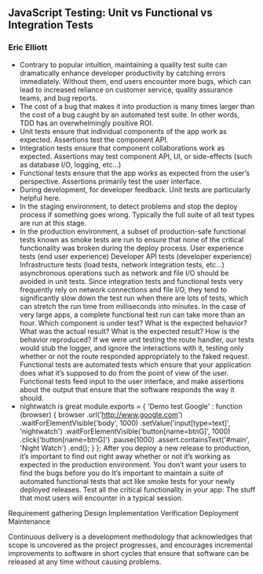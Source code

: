 ## JavaScript Testing: Unit vs Functional vs Integration Tests
### Eric Elliott

- Contrary to popular intuition, maintaining a quality test suite can dramatically enhance developer productivity by catching errors immediately. Without them, end users encounter more bugs, which can lead to increased reliance on customer service, quality assurance teams, and bug reports.
- The cost of a bug that makes it into production is many times larger than the cost of a bug caught by an automated test suite. In other words, TDD has an overwhelmingly positive ROI.
- Unit tests ensure that individual components of the app work as expected. Assertions test the component API.
- Integration tests ensure that component collaborations work as expected. Assertions may test component API, UI, or side-effects (such as database I/O, logging, etc…)
- Functional tests ensure that the app works as expected from the user’s perspective. Assertions primarily test the user interface.
- During development, for developer feedback. Unit tests are particularly helpful here.
- In the staging environment, to detect problems and stop the deploy process if something goes wrong. Typically the full suite of all test types are run at this stage.
- In the production environment, a subset of production-safe functional tests known as smoke tests are run to ensure that none of the critical functionality was broken during the deploy process.
User experience tests (end user experience)
Developer API tests (developer experience)
Infrastructure tests (load tests, network integration tests, etc…)
asynchronous operations such as network and file I/O should be avoided in unit tests.
Since integration tests and functional tests very frequently rely on network connections and file I/O, they tend to significantly slow down the test run when there are lots of tests, which can stretch the run time from milliseconds into minutes. In the case of very large apps, a complete functional test run can take more than an hour.
Which component is under test?
What is the expected behavior?
What was the actual result?
What is the expected result?
How is the behavior reproduced?
If we were unit testing the route handler, our tests would stub the logger, and ignore the interactions with it, testing only whether or not the route responded appropriately to the faked request.
Functional tests are automated tests which ensure that your application does what it’s supposed to do from the point of view of the user. Functional tests feed input to the user interface, and make assertions about the output that ensure that the software responds the way it should.
- nightwatch is great
module.exports = {
  'Demo test Google' : function (browser) {
    browser
      .url('http://www.google.com')
      .waitForElementVisible('body', 1000)
      .setValue('input[type=text]', 'nightwatch')
      .waitForElementVisible('button[name=btnG]', 1000)
      .click('button[name=btnG]')
      .pause(1000)
      .assert.containsText('#main', 'Night Watch')
      .end();
  }
};
After you deploy a new release to production, it’s important to find out right away whether or not it’s working as expected in the production environment. You don’t want your users to find the bugs before you do
It’s important to maintain a suite of automated functional tests that act like smoke tests for your newly deployed releases. Test all the critical functionality in your app: The stuff that most users will encounter in a typical session.

Requirement gathering
Design
Implementation
Verification
Deployment
Maintenance

Continuous delivery is a development methodology that acknowledges that scope is uncovered as the project progresses, and encourages incremental improvements to software in short cycles that ensure that software can be released at any time without causing problems.

